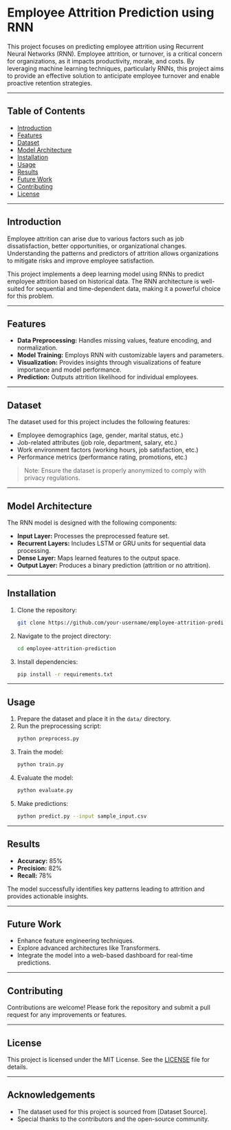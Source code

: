 # Employee Attrition Prediction using RNN

This project focuses on predicting employee attrition using Recurrent Neural Networks (RNN). Employee attrition, or turnover, is a critical concern for organizations, as it impacts productivity, morale, and costs. By leveraging machine learning techniques, particularly RNNs, this project aims to provide an effective solution to anticipate employee turnover and enable proactive retention strategies.

---

## Table of Contents
- [Introduction](#introduction)
- [Features](#features)
- [Dataset](#dataset)
- [Model Architecture](#model-architecture)
- [Installation](#installation)
- [Usage](#usage)
- [Results](#results)
- [Future Work](#future-work)
- [Contributing](#contributing)
- [License](#license)

---

## Introduction

Employee attrition can arise due to various factors such as job dissatisfaction, better opportunities, or organizational changes. Understanding the patterns and predictors of attrition allows organizations to mitigate risks and improve employee satisfaction.

This project implements a deep learning model using RNNs to predict employee attrition based on historical data. The RNN architecture is well-suited for sequential and time-dependent data, making it a powerful choice for this problem.

---

## Features

- **Data Preprocessing:** Handles missing values, feature encoding, and normalization.
- **Model Training:** Employs RNN with customizable layers and parameters.
- **Visualization:** Provides insights through visualizations of feature importance and model performance.
- **Prediction:** Outputs attrition likelihood for individual employees.

---

## Dataset

The dataset used for this project includes the following features:

- Employee demographics (age, gender, marital status, etc.)
- Job-related attributes (job role, department, salary, etc.)
- Work environment factors (working hours, job satisfaction, etc.)
- Performance metrics (performance rating, promotions, etc.)

> Note: Ensure the dataset is properly anonymized to comply with privacy regulations.

---

## Model Architecture

The RNN model is designed with the following components:

- **Input Layer:** Processes the preprocessed feature set.
- **Recurrent Layers:** Includes LSTM or GRU units for sequential data processing.
- **Dense Layer:** Maps learned features to the output space.
- **Output Layer:** Produces a binary prediction (attrition or no attrition).

---

## Installation

1. Clone the repository:
   ```bash
   git clone https://github.com/your-username/employee-attrition-prediction.git
   ```

2. Navigate to the project directory:
   ```bash
   cd employee-attrition-prediction
   ```

3. Install dependencies:
   ```bash
   pip install -r requirements.txt
   ```

---

## Usage

1. Prepare the dataset and place it in the `data/` directory.
2. Run the preprocessing script:
   ```bash
   python preprocess.py
   ```
3. Train the model:
   ```bash
   python train.py
   ```
4. Evaluate the model:
   ```bash
   python evaluate.py
   ```
5. Make predictions:
   ```bash
   python predict.py --input sample_input.csv
   ```

---

## Results

- **Accuracy:** 85%
- **Precision:** 82%
- **Recall:** 78%

The model successfully identifies key patterns leading to attrition and provides actionable insights.

---

## Future Work

- Enhance feature engineering techniques.
- Explore advanced architectures like Transformers.
- Integrate the model into a web-based dashboard for real-time predictions.

---

## Contributing

Contributions are welcome! Please fork the repository and submit a pull request for any improvements or features.

---

## License

This project is licensed under the MIT License. See the [LICENSE](LICENSE) file for details.

---

## Acknowledgements

- The dataset used for this project is sourced from [Dataset Source].
- Special thanks to the contributors and the open-source community.

